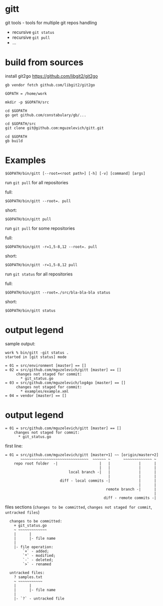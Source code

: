 # gitt

git tools - tools for multiple git repos handling

- recursive `git status`
- recursive `git pull`
- ...

# build from sources

install git2go https://github.com/libgit2/git2go
```
gb vendor fetch github.com/libgit2/git2go
```

```
GOPATH = /home/work

mkdir -p $GOPATH/src

cd $GOPATH
go get github.com/constabulary/gb/...

cd $GOPATH/src
git clone git@github.com:mguzelevich/gitt.git

cd $GOPATH
gb build
```

# Examples

```
$GOPATH/bin/gitt [--root=<root path>] [-h] [-v] [command] [args]
```

run `git pull` for all repositories

full:
```
$GOPATH/bin/gitt --root=. pull
```

short:
```
$GOPATH/bin/gitt pull
```

run `git pull` for some repositories

full:
```
$GOPATH/bin/gitt -r=1,5-8,12 --root=. pull
```

short:
```
$GOPATH/bin/gitt -r=1,5-8,12 pull
```

run `git status` for all repositories

full:
```
$GOPATH/bin/gitt --root=./src/bla-bla-bla status
```

short:
```
$GOPATH/bin/gitt status
```

# output legend

sample output:

```
work % bin/gitt -git status .
started in [git status] mode

= 01 = src/environment [master] == []
= 02 = src/github.com/mguzelevich/gitt [master] == []
     changes not staged for commit:
       * git_status.go
= 03 = src/github.com/mguzelevich/log4go [master] == []
     changes not staged for commit:
       * examples/example.xml
= 04 = vendor [master] == []
```

# output legend

```
= 01 = src/github.com/mguzelevich/gitt [master] == []
    changes not staged for commit:
      * git_status.go
```

first line:

```
= 01 = src/github.com/mguzelevich/gitt [master+1] ~~ [origin/master+2]
       ~~~~~~~~~~~~~~~~~~~~~~~~~~~~~~~  ~~~~~~ ~      ~~~~~~~~~~~~~ ~
    repo root folder  -|                   |   |             |      |
                                           |   |             |      |
                             local branch -|   |             |      |
                                               |             |      |
                         diff - local commits -|             |      |
                                                             |      |
                                              remote branch -|      |
                                                                    |
                                             diff - remote commits -|
```

files sections (`changes to be committed`, `changes not staged for commit`, `untracked files`)

```
  changes to be committed:
    + git_status.go
    ~ ~~~~~~~~~~~~~
    |      |
    |      |- file name
    |
    |- file operation:
        `+` - added;
        `*` - modified;
        `-` - deleted;
        `>` - renamed
```

```
  untracked files:
    ? samples.txt
    ~ ~~~~~~~~~~~
    |      |
    |      |- file name
    |
    |- `?` - untracked file
```
